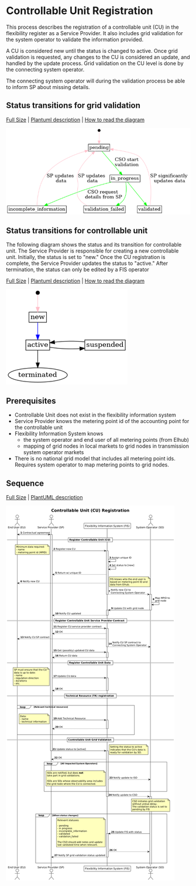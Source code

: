 # Controllable Unit Registration

This process describes the registration of a controllable unit (CU) in the
flexibility register as a Service Provider. It also includes grid validation for
the system operator to validate the information provided.

A CU is considered new until the status is changed to active.
Once grid validation is requested, any changes to the CU is considered an
update, and handled by the update process. Grid validation on the CU level
is done by the connecting system operator.

The connecting system operator will during the validation process be able to
inform SP about missing details.

## Status transitions for grid validation

[Full Size](../diagrams/controllable_unit_grid_validation_status.png)
|
[Plantuml description](../diagrams/controllable_unit_grid_validation_status.plantuml)
|
[How to read the diagram](./index.md#status-and-transitions)

![Controllable Unit Registration Status](../diagrams/controllable_unit_grid_validation_status.png)

## Status transitions for controllable unit

The following diagram shows the status and its transition for controllable unit.
The Service Provider is responsible for creating a new controllable unit.
Initially, the status is set to "new." Once the CU registration is complete, the
Service Provider updates the status to "active." After termination, the status
can only be edited by a FIS operator

[Full Size](../diagrams/controllable_unit_status.png)
|
[Plantuml description](../diagrams/controllable_unit_status.plantuml)
|
[How to read the diagram](./index.md#status-and-transitions)

![Controllable Unit Registration Status](../diagrams/controllable_unit_status.png)

## Prerequisites

* Controllable Unit does not exist in the flexibility information system
* Service Provider knows the metering point id of the accounting point for the
  controllable unit
* Flexibility Information System knows
    * the system operator and end user of all metering points (from Elhub)
    * mapping of grid nodes in local markets to grid nodes in transmission
      system operator markets
* There is no national grid model that includes all metering point ids. Requires
  system operator to map metering points to grid nodes.

## Sequence

[Full Size](../diagrams/controllable_unit_registration.png) | [PlantUML description](../diagrams/controllable_unit_registration.plantuml)

![Controllable Unit Registration](../diagrams/controllable_unit_registration.png)
